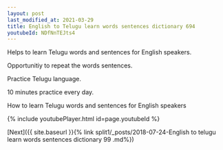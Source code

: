 ```yaml
---
layout: post
last_modified_at: 2021-03-29
title: English to Telugu learn words sentences dictionary 694 
youtubeId: NDfNnTEJts4
---
```

 
 
Helps to learn Telugu words and sentences for English speakers.

Opportunitiy to repeat the words sentences. 

Practice Telugu language. 
 
10 minutes practice every day. 
 
How to learn Telugu words and sentences for English speakers 
 
{% include youtubePlayer.html id=page.youtubeId %}
 
 
[Next]({{ site.baseurl }}{% link  split1/_posts/2018-07-24-English to telugu learn words sentences dictionary 99 .md%})
 
